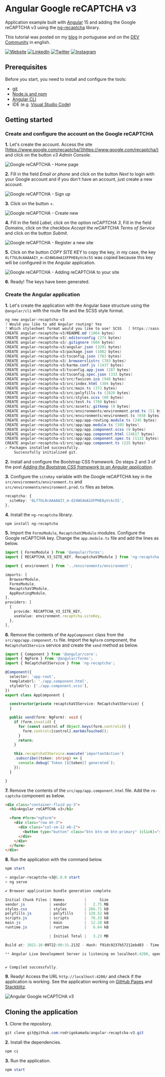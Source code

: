# Angular Google reCAPTCHA v3


Application example built with [Angular](https://angular.io/) 15 and adding the Google reCAPTCHA v3 using the [ng-recaptcha](https://www.npmjs.com/package/ng-recaptcha) library.

This tutorial was posted on my [blog](https://rodrigo.kamada.com.br/blog/adicionando-o-google-recaptcha-v3-em-uma-aplicacao-angular) in portuguese and on the [DEV Community](https://dev.to/rodrigokamada/adding-the-google-recaptcha-v3-to-an-angular-application-kge) in english.



[![Website](https://shields.braskam.com/v1/shields?name=website&format=rectangle&size=small&radius=5)](https://rodrigo.kamada.com.br)
[![LinkedIn](https://shields.braskam.com/v1/shields?name=linkedin&format=rectangle&size=small&radius=5)](https://www.linkedin.com/in/rodrigokamada)
[![Twitter](https://shields.braskam.com/v1/shields?name=twitter&format=rectangle&size=small&radius=5&socialAccount=rodrigokamada)](https://twitter.com/rodrigokamada)
[![Instagram](https://shields.braskam.com/v1/shields?name=instagram&format=rectangle&size=small&radius=5)](https://www.instagram.com/rodrigokamada)



## Prerequisites


Before you start, you need to install and configure the tools:

* [git](https://git-scm.com/)
* [Node.js and npm](https://nodejs.org/)
* [Angular CLI](https://angular.io/cli)
* IDE (e.g. [Visual Studio Code](https://code.visualstudio.com/))



## Getting started


### Create and configure the account on the Google reCAPTCHA


**1.** Let's create the account. Access the site [https://www.google.com/recaptcha/](https://www.google.com/recaptcha/) and click on the button *v3 Admin Console*.

![Google reCAPTCHA - Home page](https://res.cloudinary.com/rodrigokamada/image/upload/v1633966510/Blog/angular-recaptcha-v3/recaptcha-step1.png)

**2.** Fill in the field *Email or phone* and click on the button *Next* to login with your Google account and if you don't have an account, just create a new account.

![Google reCAPTCHA - Sign up](https://res.cloudinary.com/rodrigokamada/image/upload/v1633966510/Blog/angular-recaptcha-v3/recaptcha-step2.png)

**3.** Click on the button *+*.

![Google reCAPTCHA - Create new](https://res.cloudinary.com/rodrigokamada/image/upload/v1633966510/Blog/angular-recaptcha-v3/recaptcha-step3.png)

**4.** Fill in the field *Label*, click on the option *reCAPTCHA 3*, Fill in the field *Domains*, click on the checkbox *Accept the reCAPTCHA Terms of Service* and click on the button *Submit*.

![Google reCAPTCHA - Register a new site](https://res.cloudinary.com/rodrigokamada/image/upload/v1633966510/Blog/angular-recaptcha-v3/recaptcha-step4.png)

**5.** Click on the button *COPY SITE KEY* to copy the key, in my case, the key `6Lf7UL0cAAAAAIt_m-d24WG4mA1XFPHE8yVckc5S` was copied because this key will be configured in the Angular application.

![Google reCAPTCHA - Adding reCAPTCHA to your site](https://res.cloudinary.com/rodrigokamada/image/upload/v1633966510/Blog/angular-recaptcha-v3/recaptcha-step5.png)

**6.** Ready! The keys have been generated.


### Create the Angular application


**1.** Let's create the application with the Angular base structure using the `@angular/cli` with the route file and the SCSS style format.

```powershell
ng new angular-recaptcha-v3
? Would you like to add Angular routing? Yes
? Which stylesheet format would you like to use? SCSS   [ https://sass-lang.com/documentation/syntax#scss                ]
CREATE angular-recaptcha-v3/README.md (1064 bytes)
CREATE angular-recaptcha-v3/.editorconfig (274 bytes)
CREATE angular-recaptcha-v3/.gitignore (604 bytes)
CREATE angular-recaptcha-v3/angular.json (3291 bytes)
CREATE angular-recaptcha-v3/package.json (1082 bytes)
CREATE angular-recaptcha-v3/tsconfig.json (783 bytes)
CREATE angular-recaptcha-v3/.browserslistrc (703 bytes)
CREATE angular-recaptcha-v3/karma.conf.js (1437 bytes)
CREATE angular-recaptcha-v3/tsconfig.app.json (287 bytes)
CREATE angular-recaptcha-v3/tsconfig.spec.json (333 bytes)
CREATE angular-recaptcha-v3/src/favicon.ico (948 bytes)
CREATE angular-recaptcha-v3/src/index.html (304 bytes)
CREATE angular-recaptcha-v3/src/main.ts (372 bytes)
CREATE angular-recaptcha-v3/src/polyfills.ts (2820 bytes)
CREATE angular-recaptcha-v3/src/styles.scss (80 bytes)
CREATE angular-recaptcha-v3/src/test.ts (788 bytes)
CREATE angular-recaptcha-v3/src/assets/.gitkeep (0 bytes)
CREATE angular-recaptcha-v3/src/environments/environment.prod.ts (51 bytes)
CREATE angular-recaptcha-v3/src/environments/environment.ts (658 bytes)
CREATE angular-recaptcha-v3/src/app/app-routing.module.ts (245 bytes)
CREATE angular-recaptcha-v3/src/app/app.module.ts (393 bytes)
CREATE angular-recaptcha-v3/src/app/app.component.scss (0 bytes)
CREATE angular-recaptcha-v3/src/app/app.component.html (24617 bytes)
CREATE angular-recaptcha-v3/src/app/app.component.spec.ts (1115 bytes)
CREATE angular-recaptcha-v3/src/app/app.component.ts (225 bytes)
✔ Packages installed successfully.
    Successfully initialized git.
```

**2.** Install and configure the Bootstrap CSS framework. Do steps 2 and 3 of the post *[Adding the Bootstrap CSS framework to an Angular application](https://github.com/rodrigokamada/angular-bootstrap)*.

**3.** Configure the `siteKey` variable with the Google reCAPTCHA key in the `src/environments/environment.ts` and `src/environments/environment.prod.ts` files as below.

```typescript
recaptcha: {
  siteKey: '6Lf7UL0cAAAAAIt_m-d24WG4mA1XFPHE8yVckc5S',
},
```

**4.** Install the `ng-recaptcha` library.

```powershell
npm install ng-recaptcha
```

**5.** Import the `FormsModule`, `RecaptchaV3Module` modules. Configure the Google reCAPTCHA key. Change the `app.module.ts` file and add the lines as below.

```typescript
import { FormsModule } from '@angular/forms';
import { RECAPTCHA_V3_SITE_KEY, RecaptchaV3Module } from 'ng-recaptcha';

import { environment } from '../environments/environment';

imports: [
  BrowserModule,
  FormsModule,
  RecaptchaV3Module,
  AppRoutingModule,
],
providers: [
  {
    provide: RECAPTCHA_V3_SITE_KEY,
    useValue: environment.recaptcha.siteKey,
  },
],
```

**6.** Remove the contents of the `AppComponent` class from the `src/app/app.component.ts` file. Import the `NgForm` component, the `ReCaptchaV3Service` service and create the `send` method as below.

```typescript
import { Component } from '@angular/core';
import { NgForm } from '@angular/forms';
import { ReCaptchaV3Service } from 'ng-recaptcha';

@Component({
  selector: 'app-root',
  templateUrl: './app.component.html',
  styleUrls: ['./app.component.scss'],
})
export class AppComponent {

  constructor(private recaptchaV3Service: ReCaptchaV3Service) {
  }

  public send(form: NgForm): void {
    if (form.invalid) {
      for (const control of Object.keys(form.controls)) {
        form.controls[control].markAsTouched();
      }
      return;
    }

    this.recaptchaV3Service.execute('importantAction')
    .subscribe((token: string) => {
      console.debug(`Token [${token}] generated`);
    });
  }

}
```

**7.** Remove the contents of the `src/app/app.component.html` file. Add the `re-captcha` component as below.

```html
<div class="container-fluid py-3">
  <h1>Angular reCAPTCHA v3</h1>

  <form #form="ngForm">
    <div class="row mt-3">
      <div class="col-sm-12 mb-2">
        <button type="button" class="btn btn-sm btn-primary" (click)="send(form)">Send</button>
      </div>
    </div>
  </form>
</div>
```

**8.** Run the application with the command below.

```powershell
npm start

> angular-recaptcha-v3@1.0.0 start
> ng serve

✔ Browser application bundle generation complete.

Initial Chunk Files | Names         |      Size
vendor.js           | vendor        |   2.75 MB
styles.css          | styles        | 266.71 kB
polyfills.js        | polyfills     | 128.52 kB
scripts.js          | scripts       |  76.33 kB
main.js             | main          |  12.28 kB
runtime.js          | runtime       |   6.64 kB

                    | Initial Total |   3.23 MB

Build at: 2021-10-09T22:00:31.213Z - Hash: f91dc9237b57212ebd83 - Time: 12001ms

** Angular Live Development Server is listening on localhost:4200, open your browser on http://localhost:4200/ **


✔ Compiled successfully.
```

**9.** Ready! Access the URL `http://localhost:4200/` and check if the application is working. See the application working on [GitHub Pages](https://rodrigokamada.github.io/angular-recaptcha-v3/) and [Stackblitz](https://stackblitz.com/edit/angular14-recaptcha-v3).

![Angular Google reCAPTCHA v3](https://res.cloudinary.com/rodrigokamada/image/upload/v1633966502/Blog/angular-recaptcha-v3/angular-recaptcha-v3.png)



## Cloning the application

**1.** Clone the repository.

```powershell
git clone git@github.com:rodrigokamada/angular-recaptcha-v3.git
```

**2.** Install the dependencies.

```powershell
npm ci
```

**3.** Run the application.

```powershell
npm start
```
